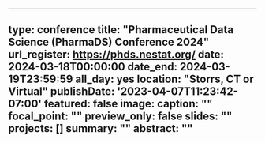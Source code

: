 
---
type: conference
title: "Pharmaceutical Data Science (PharmaDS) Conference 2024"
url_register: https://phds.nestat.org/
date: 2024-03-18T00:00:00
date_end: 2024-03-19T23:59:59
all_day: yes
location: "Storrs, CT or Virtual"
publishDate: '2023-04-07T11:23:42-07:00'
featured: false
image:
  caption: ""
  focal_point: ""
  preview_only: false
slides: ""
projects: []
summary: ""
abstract: ""
---
